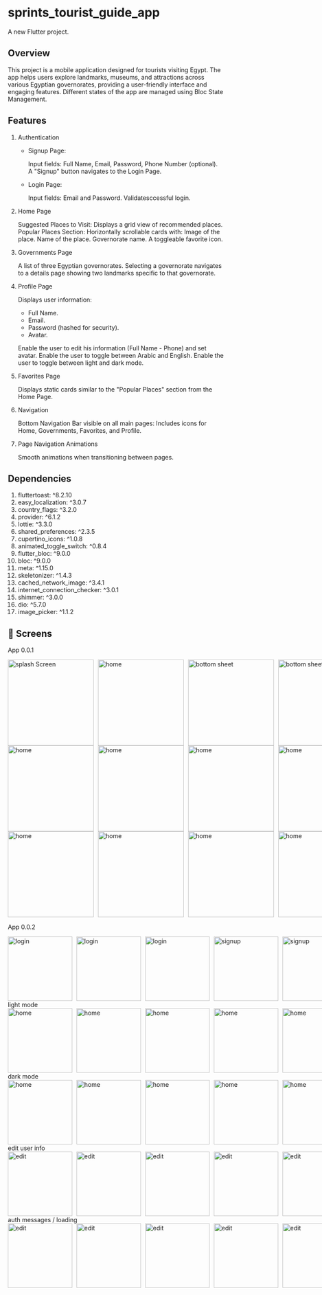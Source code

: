 # sprints_tourist_guide_app

A new Flutter project.

## Overview

This project is a mobile application designed for tourists visiting Egypt. The app helps users explore landmarks, museums, and attractions across various Egyptian governorates, providing a user-friendly interface and engaging features. Different states of the app are managed using Bloc State Management.

## Features

1. Authentication

   - Signup Page:

     Input fields: Full Name, Email, Password, Phone Number (optional).  
      A "Signup" button navigates to the Login Page.

   - Login Page:

     Input fields: Email and Password.
     Validatesccessful login.

2. Home Page

   Suggested Places to Visit:
   Displays a grid view of recommended places.
   Popular Places Section:
   Horizontally scrollable cards with:
   Image of the place.
   Name of the place.
   Governorate name.
   A toggleable favorite icon.

3. Governments Page

   A list of three Egyptian governorates.
   Selecting a governorate navigates to a details page showing two landmarks specific to that governorate.

4. Profile Page

   Displays user information:
    - Full Name.
    - Email.
    - Password (hashed for security).
    - Avatar.

   Enable the user to edit his information (Full Name - Phone)  and set avatar.
   Enable the user to toggle between Arabic and English.
   Enable the user to toggle between light and dark mode.

6. Favorites Page

   Displays static cards similar to the "Popular Places" section from the Home Page.

7. Navigation

   Bottom Navigation Bar visible on all main pages:
   Includes icons for Home, Governments, Favorites, and Profile.

8. Page Navigation Animations

   Smooth animations when transitioning between pages.

## Dependencies

1. fluttertoast: ^8.2.10
2. easy_localization: ^3.0.7
3. country_flags: ^3.2.0
4. provider: ^6.1.2
5. lottie: ^3.3.0
6. shared_preferences: ^2.3.5
7. cupertino_icons: ^1.0.8
8. animated_toggle_switch: ^0.8.4
9. flutter_bloc: ^9.0.0
10. bloc: ^9.0.0
11. meta: ^1.15.0
12. skeletonizer: ^1.4.3
13. cached_network_image: ^3.4.1
14. internet_connection_checker: ^3.0.1
15. shimmer: ^3.0.0
16. dio: ^5.7.0
17. image_picker: ^1.1.2

## 📸 Screens
 
 App 0.0.1

 <div style="display: flex; gap: 10px;">
    <img src="readme/vol1/login_1.jpg" alt="splash Screen" width="200">
    <img src="readme/vol1/login_2.jpg"alt="home" width="200">
    <img src="readme/vol1/home_1.jpg" alt="bottom sheet" width="200">
    <img src="readme/vol1/home_2.jpg" alt="bottom sheet" width="200">
 </div>

 <div style="display: flex; gap: 10px;">
    <img src="readme/vol1/home_3.jpg" alt="home" width="200">
    <img src="readme/vol1/home_4.jpg" alt="home" width="200">
    <img src="readme/vol1/home_5.jpg" alt="home" width="200">
    <img src="readme/vol1/home_6.jpg" alt="home" width="200">
 </div>

 <div style="display: flex; gap: 10px;">
    <img src="readme/vol1/home_7.jpg" alt="home" width="200">
    <img src="readme/vol1/home_8.jpg" alt="home" width="200">
    <img src="readme/vol1/home_9.jpg" alt="home" width="200">
    <img src="readme/vol1/home_10.jpg" alt="home" width="200">
 </div>


 
 App 0.0.2

    
   <div style="display: flex; gap: 10px;">
     <img src="readme/vol2/Login1.jpg" alt="login" width="150">
     <img src="readme/vol2/Login2.jpg" alt="login" width="150">
     <img src="readme/vol2/Login3.jpg" alt="login" width="150">
     <img src="readme/vol2/Signup1.jpg" alt="signup" width="150">
     <img src="readme/vol2/Signup2.jpg" alt="signup" width="150">
     <img src="readme/vol2/Signup3.jpg" alt="signup" width="150">
   </div>
   light mode
   <div style="display: flex; gap: 10px;">
     <img src="readme/vol2/HomeLight1.jpg" alt="home" width="150">
     <img src="readme/vol2/HomeLight2.jpg" alt="home" width="150">
     <img src="readme/vol2/HomeLight3.jpg" alt="home" width="150">
     <img src="readme/vol2/HomeLight4.jpg" alt="home" width="150">
     <img src="readme/vol2/HomeLight5.jpg" alt="home" width="150">
     <img src="readme/vol2/HomeLight6.jpg" alt="home" width="150">
   </div>
   dark mode
   <div style="display: flex; gap: 10px;">
     <img src="readme/vol2/HomeDark1.jpg" alt="home" width="150">
     <img src="readme/vol2/HomeDark2.jpg" alt="home" width="150">
     <img src="readme/vol2/HomeDark3.jpg" alt="home" width="150">
     <img src="readme/vol2/HomeDark4.jpg" alt="home" width="150">
     <img src="readme/vol2/HomeDark5.jpg" alt="home" width="150">
     <img src="readme/vol2/HomeDark6.jpg" alt="home" width="150">
   </div>
   edit user info
   <div style="display: flex; gap: 10px;">
     <img src="readme/vol2/edit1.jpg" alt="edit" width="150">
     <img src="readme/vol2/edit2.jpg" alt="edit" width="150">
     <img src="readme/vol2/edit3.jpg" alt="edit" width="150">
     <img src="readme/vol2/edit4.jpg" alt="edit" width="150">
     <img src="readme/vol2/edit5.jpg" alt="edit" width="150">
     <img src="readme/vol2/edit6.jpg" alt="edit" width="150">
   </div>
   auth messages / loading
   <div style="display: flex; gap: 10px;">
     <img src="readme/vol2/loginload.jpg" alt="edit" width="150">
     <img src="readme/vol2/loginerr.jpg" alt="edit" width="150">
     <img src="readme/vol2/loginerr2.jpg" alt="edit" width="150">
     <img src="readme/vol2/signupload.jpg" alt="edit" width="150">
     <img src="readme/vol2/logoutload.jpg" alt="edit" width="150">
     <img src="readme/vol2/logout.jpg" alt="edit" width="150">
   </div>
